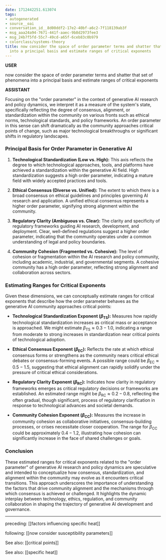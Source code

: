 ```yaml
---
date: 1712442251.613074
tags:
- autogenerated
- source__oai
- conversation_id__8d00ddf2-17e2-40bf-a6c2-7f118139ab3f
- msg_aaa24a94-7671-441f-aaec-9b8d2973fee3
- msg_24b7f5fd-55c7-49cd-a65f-6ceb83c0b979
- colorclass/systems-theory
title: now consider the space of order parameter terms and shatter that set of phenomena
  into a principal basis and estimate ranges of critical exponents
---
```


**USER**

now consider the space of order parameter terms and shatter that set of phenomena into a principal basis and estimate ranges of critical exponents


**ASSISTANT**

Focusing on the "order parameter" in the context of generative AI research and policy dynamics, we interpret it as a measure of the system's state, specifically reflecting the degree of consensus, alignment, or standardization within the community on various fronts such as ethical norms, technological standards, and policy frameworks. An order parameter in this sense can shift dramatically as the community approaches critical points of change, such as major technological breakthroughs or significant shifts in regulatory landscapes.

### Principal Basis for Order Parameter in Generative AI

1. **Technological Standardization (Low vs. High):** This axis reflects the degree to which technological approaches, tools, and platforms have achieved a standardization within the generative AI field. High standardization suggests a high order parameter, indicating a mature field with widely accepted practices and tools.

2. **Ethical Consensus (Diverse vs. Unified):** The extent to which there is a broad consensus on ethical guidelines and principles governing AI research and application. A unified ethical consensus represents a higher order parameter, signifying strong alignment within the community.

3. **Regulatory Clarity (Ambiguous vs. Clear):** The clarity and specificity of regulatory frameworks guiding AI research, development, and deployment. Clear, well-defined regulations suggest a higher order parameter, indicating that the community operates under a common understanding of legal and policy boundaries.

4. **Community Cohesion (Fragmented vs. Cohesive):** The level of cohesion or fragmentation within the AI research and policy community, including academic, industrial, and governmental segments. A cohesive community has a high order parameter, reflecting strong alignment and collaboration across sectors.

### Estimating Ranges for Critical Exponents

Given these dimensions, we can conceptually estimate ranges for critical exponents that describe how the order parameter behaves as the generative AI community approaches critical points:

- **Technological Standardization Exponent ($\beta_{\text{TS}}$):** Measures how rapidly technological standardization increases as critical mass or acceptance is approached. We might estimate $\beta_{\text{TS}} \approx 0.3-1.0$, indicating a range from moderate to strong increases in standardization near critical points of technological adoption.

- **Ethical Consensus Exponent ($\beta_{\text{EC}}$):** Reflects the rate at which ethical consensus forms or strengthens as the community nears critical ethical debates or consensus-forming events. A possible range could be $\beta_{\text{EC}} \approx 0.5-1.5$, suggesting that ethical alignment can rapidly solidify under the pressure of critical ethical considerations.

- **Regulatory Clarity Exponent ($\beta_{\text{RC}}$):** Indicates how clarity in regulatory frameworks emerges as critical regulatory decisions or frameworks are established. An estimated range might be $\beta_{\text{RC}} \approx 0.2-0.8$, reflecting the often gradual, though significant, process of regulatory clarification in response to technological advances and societal demands.

- **Community Cohesion Exponent ($\beta_{\text{CC}}$):** Measures the increase in community cohesion as collaborative initiatives, consensus-building processes, or crises necessitate closer cooperation. The range for $\beta_{\text{CC}}$ could be approximately $0.4-1.2$, illustrating how cohesion can significantly increase in the face of shared challenges or goals.

### Conclusion

These estimated ranges for critical exponents related to the "order parameter" of generative AI research and policy dynamics are speculative and intended to conceptualize how consensus, standardization, and alignment within the community may evolve as it encounters critical transitions. This approach underscores the importance of understanding the factors that drive community alignment and the mechanisms through which consensus is achieved or challenged. It highlights the dynamic interplay between technology, ethics, regulation, and community collaboration in shaping the trajectory of generative AI development and governance.


---

preceding: [[factors influencing specific heat]]  


following: [[now consider susceptibility parameters]]

See also: [[critical points]]


See also: [[specific heat]]